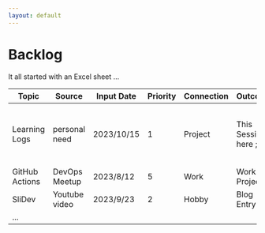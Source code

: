 ```yaml
---
layout: default
---
```


# Backlog

It all started with an Excel sheet ...

| **Topic**      | **Source**    | **Input Date** | **Priority** | **Connection** | **Outcome**          | **Status** | **Comments**                                         |
|----------------|---------------|----------------|--------------|----------------|----------------------|------------|------------------------------------------------------|
| Learning Logs  | personal need | 2023/10/15     | 1            | Project        | This Session here ;P | Entered    | *\[Insert comments on progress here ... of needed\]* |
| GitHub Actions | DevOps Meetup | 2023/8/12      | 5            | Work           | Work Project         | Paused     |                                                      |
| SliDev         | Youtube video | 2023/9/23      | 2            | Hobby          | Blog Entry           | Finished   |                                                      |
| ...            |               |                |              |                |                      |            |                                                      |
